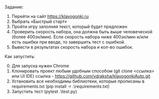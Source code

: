 Задание:

  1.	Перейти на сайт https://klavogonki.ru
  2.	Выбрать «Быстрый старт»
  3.	Пройти игру заполняя текст, который будет предложен
  4.	Проверить скорость набора, она должна быть выше человеческой (более 400зн/мин). Если скорость набора ниже 400зн/мин и/или есть ошибки при вводе, то завершить тест с ошибкой.
  5.	Вывести в результатах скорость набора и кол-во ошибок.

Как запустить:

  0. Для запуска нужен Chrome
  1. Клонировать проект любым удобным способом (git clone <ссылка> или UI IDE) ссылка - https://github.com/vdraksha/klavogonkiAuto.git
  2. Установить все необходимы библиотеки, которые прописаны в requirements.txt (pip install -r .\requirements.txt)
  3. Запустить тест (pytest .\test.py)
